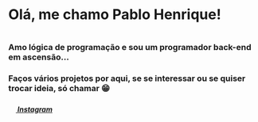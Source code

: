 
<h1>Olá, me chamo Pablo Henrique!<h1>

<h3>Amo lógica de programação e sou um programador back-end em ascensão...<h3>

<h3>Faços vários projetos por aqui, se se interessar ou se quiser trocar ideia, só chamar 😁<h3>

  
<h5><a href="instagram.https://www.instagram.com/1moldehenrique/"> <img src="https://i0.wp.com/trucao.com.br/wp-content/uploads/2018/07/instagram-logo.png?fit=1200%2C1200&ssl=1" height="15px"> Instagram <a><h5>
